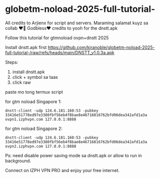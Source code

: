 # globetm-noload-2025-full-tutorial-
All credits to Arjienx for script and servers. Maraming salamat kuyz sa collab ❤️🙏 Godbless❤️
credits to yooh for the dnstt.apk

Follow this tutorial for gtmnoload ovpn+dnstt 2025

Install dnstt.apk first 
https://github.com/kiranoble/globetm-noload-2025-full-tutorial-/raw/refs/heads/main/DNSTT_v1.0.3a.apk

Steps:
1. install dnstt.apk
2. click + symbol sa taas 
3. click raw

paste mo tong termux script

for gtm noload Singapore 1:
```
dnstt-client -udp 124.6.181.160:53 -pubkey 33416e51778ed97e3380fbf56eb4f8bae8e46716816762bfd06dea342afd1a3a ovpn1.izphvpn.com 127.0.0.1:8888
```
for gtm noload Singapore 2:
```
dnstt-client -udp 124.6.181.160:53 -pubkey 33416e51778ed97e3380fbf56eb4f8bae8e46716816762bfd06dea342afd1a3a ovpn2.izphvpn.com 127.0.0.1:8888
```
Ps: need disable power saving mode sa dnstt.apk 
or allow to run in background.

Connect on IZPH VPN PRO and enjoy your free internet.
